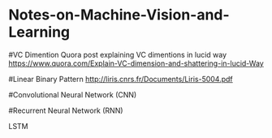 # Notes-on-Machine-Vision-and-Learning

#VC Dimention
Quora post explaining VC dimentions in lucid way
https://www.quora.com/Explain-VC-dimension-and-shattering-in-lucid-Way

#Linear Binary Pattern
http://liris.cnrs.fr/Documents/Liris-5004.pdf

#Convolutional Neural Network (CNN)


#Recurrent Neural Network (RNN)

LSTM
